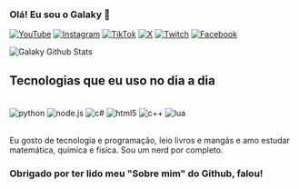 ### Olá! Eu sou o Galaky 👋

[![YouTube](https://img.shields.io/badge/YouTube-FF0000?style=for-the-badge&logo=youtube&logoColor=white)](https://www.youtube.com/@ogalaky)
[![Instagram](https://img.shields.io/badge/Instagram-E4405F?style=for-the-badge&logo=instagram&logoColor=white)](https://www.instagram.com/miguel.bragion/)
[![TikTok](https://img.shields.io/badge/TikTok-000000?style=for-the-badge&logo=tiktok&logoColor=white)](https://www.tiktok.com/@ogalaky)
[![X](https://img.shields.io/badge/x-000000?style=for-the-badge&logo=X&logoColor=white)](https://x.com/ogalaky)
[![Twitch](https://img.shields.io/badge/Twitch-9146FF?style=for-the-badge&logo=twitch&logoColor=white)](https://www.twitch.tv/ogalaky)
[![Facebook](https://img.shields.io/badge/Facebook-00AFF0?style=for-the-badge&logo=Facebook&logoColor=white)](https://www.facebook.com/profile.php?id=61574065996871&locale=pt_BR%2F)

![Galaky Github Stats](https://github-readme-stats.vercel.app/api?username=ogalaky&show_icons=true&theme=dracula)

## Tecnologias que eu uso no dia a dia

<div style="display: inline_block"><br/>
 <img align="center" alt="python" src="https://img.shields.io/badge/Python-3776AB?style=for-the-badge&logo=python&logoColor=white" />
 <img align="center" alt="node.js" src="https://img.shields.io/badge/Node.js-43853D?style=for-the-badge&logo=node.js&logoColor=white" />
 <img align="center" alt="c#" src="https://img.shields.io/badge/C%23-239120?style=for-the-badge&logo=c-sharp&logoColor=white" />
 <img align="center" alt="html5" src="https://img.shields.io/badge/HTML5-E34F26?style=for-the-badge&logo=html5&logoColor=white" />
 <img align="center" alt="c++" src="https://img.shields.io/badge/C%2B%2B-00599C?style=for-the-badge&logo=c%2B%2B&logoColor=white" />
 <img align="center" alt="lua" src="https://img.shields.io/badge/Lua-2C2D72?style=for-the-badge&logo=lua&logoColor=white" />
</div><br/>

Eu gosto de tecnologia e programação, leio livros e mangás e amo estudar matemática, química e fisíca. Sou um nerd por completo.
### Obrigado por ter lido meu "Sobre mim" do Github, falou!
